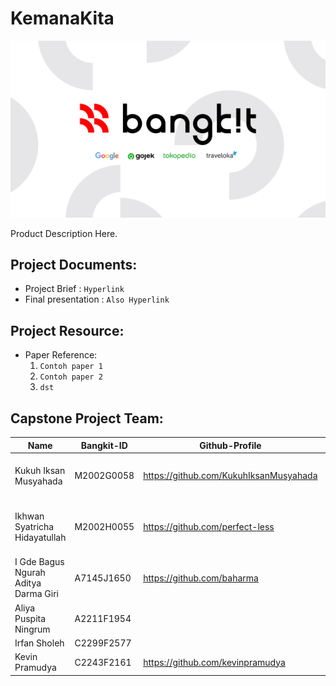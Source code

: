 # KemanaKita

<p align="center">
  <img src="https://github.com/perfect-less/KemanaKita/blob/main/bangkit_banner.png">
</p>

Product Description Here.

## Project Documents:
- Project Brief : ```Hyperlink```
- Final presentation : ```Also Hyperlink```

## Project Resource: 
- Paper Reference: 
    1. ```Contoh paper 1```
    2. ```Contoh paper 2```
    3. ```dst```
    

## Capstone Project Team: 
| Name | Bangkit-ID | Github-Profile | Task |
| ------ | ------ | ------ | ------ | 
| Kukuh Iksan Musyahada  | M2002G0058  | https://github.com/KukuhIksanMusyahada | Collecting Dataset, building the model |
| Ikhwan Syatricha Hidayatullah  | M2002H0055  | https://github.com/perfect-less | improving the model, build inference |
| I Gde Bagus Ngurah Aditya Darma Giri | A7145J1650  | https://github.com/baharma |  |
| Aliya Puspita Ningrum | A2211F1954 |  |  |
| Irfan Sholeh | C2299F2577 |  |  |
| Kevin Pramudya  | C2243F2161 | https://github.com/kevinpramudya |  |
